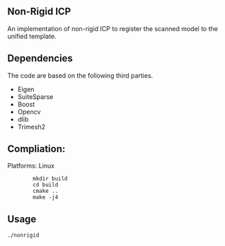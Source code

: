 ## Non-Rigid ICP

An implementation of non-rigid ICP to register the scanned model to the unified template.

## Dependencies
The code are based on the following third parties.
- Eigen
- SuiteSparse
- Boost
- Opencv
- dlib
- Trimesh2


## Compliation:
Platforms: Linux

```
		mkdir build
		cd build
		cmake ..
		make -j4
```

## Usage
`./nonrigid`

